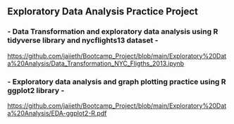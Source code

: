 ## Exploratory Data Analysis Practice Project ##
### - Data Transformation and exploratory data analysis using R tidyverse library and nycflights13 dataset - ###
https://github.com/jaiieth/Bootcamp_Project/blob/main/Exploratory%20Data%20Analysis/Data_Transformation_NYC_Fligths_2013.ipynb
### - Exploratory data analysis and graph plotting practice using R ggplot2 library - ###
https://github.com/jaiieth/Bootcamp_Project/blob/main/Exploratory%20Data%20Analysis/EDA-ggplot2-R.pdf
